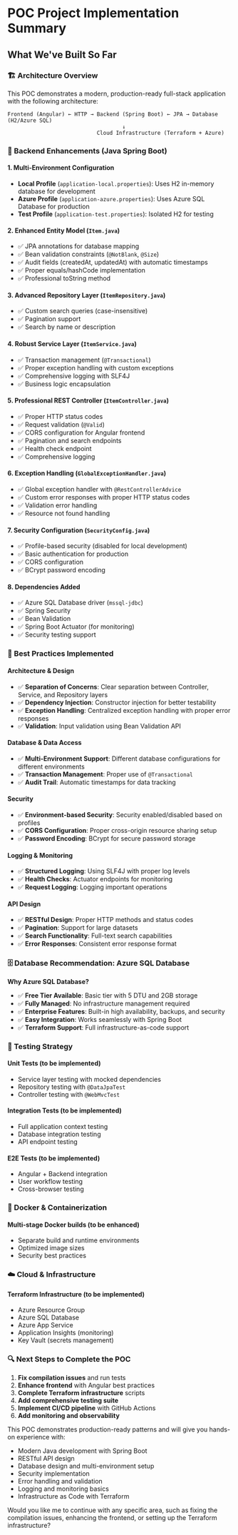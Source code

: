 # POC Project Implementation Summary

## What We've Built So Far

### 🏗️ Architecture Overview
This POC demonstrates a modern, production-ready full-stack application with the following architecture:

```
Frontend (Angular) ← HTTP → Backend (Spring Boot) ← JPA → Database (H2/Azure SQL)
                                    ↓
                            Cloud Infrastructure (Terraform + Azure)
```

### 🔧 Backend Enhancements (Java Spring Boot)

#### 1. **Multi-Environment Configuration**
- **Local Profile** (`application-local.properties`): Uses H2 in-memory database for development
- **Azure Profile** (`application-azure.properties`): Uses Azure SQL Database for production
- **Test Profile** (`application-test.properties`): Isolated H2 for testing

#### 2. **Enhanced Entity Model** (`Item.java`)
- ✅ JPA annotations for database mapping
- ✅ Bean validation constraints (`@NotBlank`, `@Size`)
- ✅ Audit fields (createdAt, updatedAt) with automatic timestamps
- ✅ Proper equals/hashCode implementation
- ✅ Professional toString method

#### 3. **Advanced Repository Layer** (`ItemRepository.java`)
- ✅ Custom search queries (case-insensitive)
- ✅ Pagination support
- ✅ Search by name or description

#### 4. **Robust Service Layer** (`ItemService.java`)
- ✅ Transaction management (`@Transactional`)
- ✅ Proper exception handling with custom exceptions
- ✅ Comprehensive logging with SLF4J
- ✅ Business logic encapsulation

#### 5. **Professional REST Controller** (`ItemController.java`)
- ✅ Proper HTTP status codes
- ✅ Request validation (`@Valid`)
- ✅ CORS configuration for Angular frontend
- ✅ Pagination and search endpoints
- ✅ Health check endpoint
- ✅ Comprehensive logging

#### 6. **Exception Handling** (`GlobalExceptionHandler.java`)
- ✅ Global exception handler with `@RestControllerAdvice`
- ✅ Custom error responses with proper HTTP status codes
- ✅ Validation error handling
- ✅ Resource not found handling

#### 7. **Security Configuration** (`SecurityConfig.java`)
- ✅ Profile-based security (disabled for local development)
- ✅ Basic authentication for production
- ✅ CORS configuration
- ✅ BCrypt password encoding

#### 8. **Dependencies Added**
- ✅ Azure SQL Database driver (`mssql-jdbc`)
- ✅ Spring Security
- ✅ Bean Validation
- ✅ Spring Boot Actuator (for monitoring)
- ✅ Security testing support

### 🎯 Best Practices Implemented

#### **Architecture & Design**
- ✅ **Separation of Concerns**: Clear separation between Controller, Service, and Repository layers
- ✅ **Dependency Injection**: Constructor injection for better testability
- ✅ **Exception Handling**: Centralized exception handling with proper error responses
- ✅ **Validation**: Input validation using Bean Validation API

#### **Database & Data Access**
- ✅ **Multi-Environment Support**: Different database configurations for different environments
- ✅ **Transaction Management**: Proper use of `@Transactional`
- ✅ **Audit Trail**: Automatic timestamps for data tracking

#### **Security**
- ✅ **Environment-based Security**: Security enabled/disabled based on profiles
- ✅ **CORS Configuration**: Proper cross-origin resource sharing setup
- ✅ **Password Encoding**: BCrypt for secure password storage

#### **Logging & Monitoring**
- ✅ **Structured Logging**: Using SLF4J with proper log levels
- ✅ **Health Checks**: Actuator endpoints for monitoring
- ✅ **Request Logging**: Logging important operations

#### **API Design**
- ✅ **RESTful Design**: Proper HTTP methods and status codes
- ✅ **Pagination**: Support for large datasets
- ✅ **Search Functionality**: Full-text search capabilities
- ✅ **Error Responses**: Consistent error response format

### 🗄️ Database Recommendation: Azure SQL Database

**Why Azure SQL Database?**
- ✅ **Free Tier Available**: Basic tier with 5 DTU and 2GB storage
- ✅ **Fully Managed**: No infrastructure management required
- ✅ **Enterprise Features**: Built-in high availability, backups, and security
- ✅ **Easy Integration**: Works seamlessly with Spring Boot
- ✅ **Terraform Support**: Full infrastructure-as-code support

### 🧪 Testing Strategy

#### **Unit Tests** (to be implemented)
- Service layer testing with mocked dependencies
- Repository testing with `@DataJpaTest`
- Controller testing with `@WebMvcTest`

#### **Integration Tests** (to be implemented)
- Full application context testing
- Database integration testing
- API endpoint testing

#### **E2E Tests** (to be implemented)
- Angular + Backend integration
- User workflow testing
- Cross-browser testing

### 🐳 Docker & Containerization

#### **Multi-stage Docker builds** (to be enhanced)
- Separate build and runtime environments
- Optimized image sizes
- Security best practices

### ☁️ Cloud & Infrastructure

#### **Terraform Infrastructure** (to be implemented)
- Azure Resource Group
- Azure SQL Database
- Azure App Service
- Application Insights (monitoring)
- Key Vault (secrets management)

### 🔍 Next Steps to Complete the POC

1. **Fix compilation issues** and run tests
2. **Enhance frontend** with Angular best practices
3. **Complete Terraform infrastructure** scripts
4. **Add comprehensive testing suite**
5. **Implement CI/CD pipeline** with GitHub Actions
6. **Add monitoring and observability**

This POC demonstrates production-ready patterns and will give you hands-on experience with:
- Modern Java development with Spring Boot
- RESTful API design
- Database design and multi-environment setup
- Security implementation
- Error handling and validation
- Logging and monitoring basics
- Infrastructure as Code with Terraform

Would you like me to continue with any specific area, such as fixing the compilation issues, enhancing the frontend, or setting up the Terraform infrastructure?
